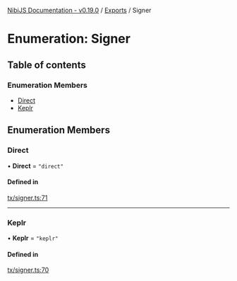 [NibiJS Documentation - v0.19.0](../intro.md) / [Exports](../modules.md) / Signer

# Enumeration: Signer

## Table of contents

### Enumeration Members

- [Direct](Signer.md#direct)
- [Keplr](Signer.md#keplr)

## Enumeration Members

### Direct

• **Direct** = ``"direct"``

#### Defined in

[tx/signer.ts:71](https://github.com/NibiruChain/ts-sdk/blob/d8cd31f/packages/nibijs/src/tx/signer.ts#L71)

___

### Keplr

• **Keplr** = ``"keplr"``

#### Defined in

[tx/signer.ts:70](https://github.com/NibiruChain/ts-sdk/blob/d8cd31f/packages/nibijs/src/tx/signer.ts#L70)

